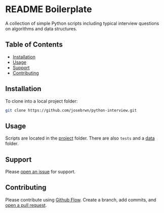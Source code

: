 # README Boilerplate

A collection of simple Python scripts including typical interview questions on algorithms and data structures.

## Table of Contents

- [Installation](#installation)
- [Usage](#usage)
- [Support](#support)
- [Contributing](#contributing)

## Installation

To clone into a local project folder:

```sh
git clone https://github.com/josebrwn/python-interview.git
```

## Usage

Scripts are located in the [project](https://github.com/josebrwn/python-interview/tree/master/project) folder. There are also `tests` and a [data](https://github.com/josebrwn/python-interview/tree/master/data) folder.


## Support

Please [open an issue](https://github.com/josebrwn/python-interview/issues/new) for support.

## Contributing

Please contribute using [Github Flow](https://guides.github.com/introduction/flow/). Create a branch, add commits, and [open a pull request](https://github.com/josebrwn/python-interview/compare/).
